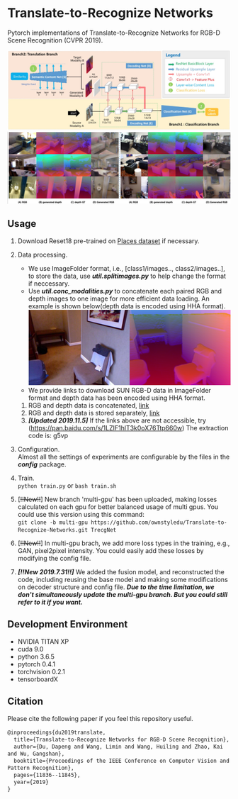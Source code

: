 # Translate-to-Recognize Networks

Pytorch implementations of Translate-to-Recognize Networks for RGB-D Scene Recognition (CVPR 2019).

![blockchain](images/framework.jpg)
![blockchain](images/gen.jpg)
## Usage
1. Download Reset18 pre-trained on [Places dataset](https://github.com/CSAILVision/places365) if necessary.  
2. Data processing.  
   * We use ImageFolder format, i.e., [class1/images.., class2/images..], to store the data, 
use ***util.splitimages.py*** to help change the format if neccessary.
   * Use ***util.conc_modalities.py*** to concatenate each paired RGB and depth images to one image for more efficient data loading. An example is shown below(depth data is encoded using HHA format).
   ![blockchain](images/conc_data.png)
   * We provide links to download SUN RGB-D data in ImageFolder format and depth data has been encoded using HHA format.
   1. RGB and depth data is concatenated, [link](http://mcg.nju.edu.cn/dataset/sun-rgbd_conc.tar)
   2. RGB and depth data is stored separately, [link](http://mcg.nju.edu.cn/dataset/sun-rgbd_split.tar)
   3. ***[Updated 2019.11.5]*** If the links above are not accessible, try (https://pan.baidu.com/s/1LZIF1hlT3k0oX76Ttp660w) The extraction code is: g5vp
    
    
3. Configuration.  
Almost all the settings of experiments are configurable by the files in the ***config*** package.
4. Train.  
`python train.py` or `bash train.sh`
5. [~~\!\!New\!\!~~] New branch 'multi-gpu' has been uploaded, making losses calculated on each gpu for better balanced usage of multi gpus.
You could use this version using this command: \
`git clone -b multi-gpu https://github.com/ownstyledu/Translate-to-Recognize-Networks.git TrecgNet`
6. [~~\!\!New\!\!~~] In multi-gpu brach, we add more loss types in the training, e.g., GAN, pixel2pixel intensity. You could easily add these losses by modifying the config file.
7. ***[\!\!New 2019.7.31\!\!]*** We added the fusion model, and reconstructed the code, including reusing the base model and making some modifications on decoder structure and config file. 
***Due to the time limitation, we don't simultaneously update the multi-gpu branch. But you could still refer to it if you want.***
## Development Environment
* NVIDIA TITAN XP
* cuda 9.0
* python 3.6.5
* pytorch 0.4.1
* torchvision 0.2.1
* tensorboardX

## Citation
Please cite the following paper if you feel this repository useful.
```
@inproceedings{du2019translate,
  title={Translate-to-Recognize Networks for RGB-D Scene Recognition},
  author={Du, Dapeng and Wang, Limin and Wang, Huiling and Zhao, Kai and Wu, Gangshan},
  booktitle={Proceedings of the IEEE Conference on Computer Vision and Pattern Recognition},
  pages={11836--11845},
  year={2019}
}

```
